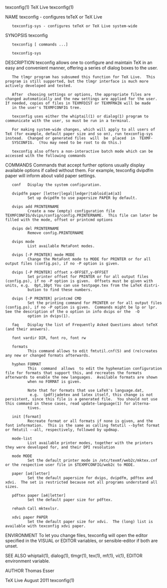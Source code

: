 texconfig(1)                                                                                       TeX Live                                                                                      texconfig(1)



NAME
       texconfig - configures teTeX or TeX Live

       texconfig-sys - configures teTeX or TeX Live system-wide

SYNOPSIS
       texconfig

       texconfig [ commands ...]

       texconfig-sys

DESCRIPTION
       texconfig allows one to configure and maintain TeX in an easy and convenient manner, offering a series of dialog boxes to the user.

       The tlmgr program has subsumed this function for TeX Live.  This program is still supported, but the tlmgr interface is much more actively developed and tested.

       After  choosing settings or options, the appropriate files are changed automatically and the new settings are applied for the user.  If needed, copies of files in TEXMFDIST or TEXMFMAIN will be made
       in the user's TEXMFCONFIG tree.

       texconfig uses either the whiptail(1) or dialog(1) program to communicate with the user, so must be run in a terminal.

       For making system-wide changes, which will apply to all users of TeX (for example, default paper size and so on), run texconfig-sys instead.  Changed or generated files  will  be  placed  in  TEXMF‐
       SYSCONFIG.  (You may need to be root to do this.)

       texconfig also offers a non-interactive batch mode which can be accessed with the following commands

COMMANDS
       Commands that accept further options usually display available options if called without them.  For example, texconfig dvipdfm paper will inform about valid paper settings.

       conf   Display the system configuration.

       dvipdfm paper [letter|legal|ledger|tabloid|a4|a3]
              Set up dvipdfm to use papersize PAPER by default.

       dvips add PRINTERNAME
              Create a new (empty) configuration file TEXMFCONFIG/dvips/config/config.PRINTERNAME.  This file can later be filled with the mode, offset or printcmd options

       dvips del PRINTERNAME
              Remove config.PRINTERNAME

       dvips mode
              List available MetaFont modes.

       dvips [-P PRINTER] mode MODE
              Change the MetaFont mode to MODE for PRINTER or for all output files (config.ps), if no -P option is given.

       dvips [-P PRINTER] offset x-OFFSET,y-OFFSET
              Set printer offset for PRINTER or for all output files (config.ps), if no -P option is given.  Offsets must be given with units, e.g.  0pt,10pt You can use testpage.tex from the LaTeX distri‐
              bution to find these numbers.

       dvips [-P PRINTER] printcmd CMD
              Set the printing command for PRINTER or for all output files (config.ps), if no -P option is given.  Commands might be lp or lpr.  See the description of the o option in info dvips or the  -O
              option in dvips(1).

       faq    Display the list of Frequently Asked Questions about teTeX (and their answers).

       font vardir DIR, font ro, font rw

       formats
              This command allows to edit fmtutil.cnf(5) and (re)creates any new or changed formats afterwards.

       hyphen FORMAT
              This  command  allows  to edit the hyphenation configuration file for formats that support this, and recreates the formats afterwards to enable the new languages.  Available formats are shown
              when no FORMAT is given.

              Note that for formats that use LaTeX's language.dat,
               e.g.  (pdf)jadetex and latex itself, this change is not persistent, since this file is a generated file.  You should not use this command in these cases, read update-language(1) for alterna‐
              tives.

       init [format]
              Recreate format or all formats if none is given, and the font information.  This is the same as calling fmtutil --byfmt format or fmtutil --all, respectively, followed by updmap.

       mode-list
              List available printer modes, together with the printers they were developed for, and their DPI resolution

       mode MODE
              Set the default printer mode in /etc/texmf/web2c/mktex.cnf or the respective user file in $TEXMFCONFIG/web2c to MODE.

       paper [a4|letter]
              Set the default papersize for dvips, dvipdfm, pdftex and xdvi.  The set is restricted because not all programs understand all sizes.

       pdftex paper [a4|letter]
              Set the default paper size for pdftex.

       rehash Call mktexlsr.

       xdvi paper PAPER
              Set the default paper size for xdvi.  The (long) list is available with texconfig xdvi paper.


ENVIRONMENT
       To let you change files, texconfig will open the editor specified in the VISUAL or EDITOR variables, or sensible-editor if both are unset.

SEE ALSO
       whiptail(1), dialog(1), tlmgr(1), tex(1), mf(1), vi(1), EDITOR environment variable.

AUTHOR
       Thomas Esser



TeX Live                                                                                         August 2011                                                                                     texconfig(1)
